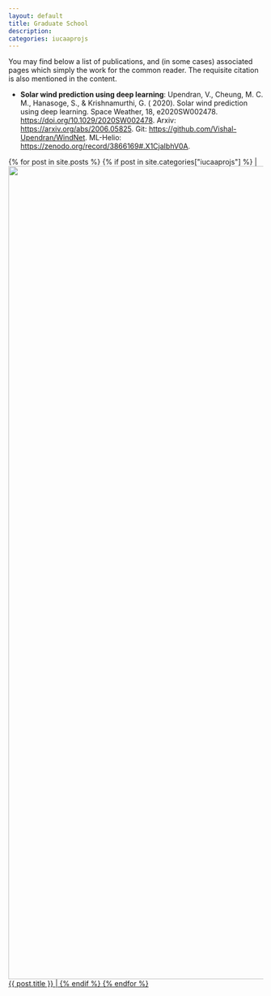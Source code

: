 ```yaml
---
layout: default
title: Graduate School
description: 
categories: iucaaprojs
---
```


You may find below a list of publications, and (in some cases) associated pages which simply the work for the common reader. The requisite citation is also mentioned in the content.

- **Solar wind prediction using deep learning**: Upendran, V., Cheung, M. C. M., Hanasoge, S., & Krishnamurthi, G. ( 2020). Solar wind prediction using deep learning. Space Weather, 18, e2020SW002478. https://doi.org/10.1029/2020SW002478. Arxiv: https://arxiv.org/abs/2006.05825. Git: https://github.com/Vishal-Upendran/WindNet. ML-Helio: https://zenodo.org/record/3866169#.X1CjaIbhV0A. 


{% for post in site.posts %}
{% if post in site.categories["iucaaprojs"] %}
|<img width=1604 src="{{site.url}}/{{post.img}}"> <a href="{{site.url}}/{{post.url}}">{{ post.title }} |
{% endif %}
{% endfor %}